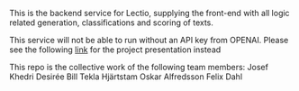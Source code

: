 This is the backend service for Lectio, supplying the front-end with all logic related generation, classifications and scoring of texts. 

This service will not be able to run without an API key from OPENAI. Please see the following [link](https://josefkhedri.wixsite.com/lectio) for the project presentation instead

This repo is the collective work of the following team members:
Josef Khedri
Desirée Bill
Tekla Hjärtstam
Oskar Alfredsson
Felix Dahl